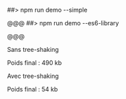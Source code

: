 ##> npm run demo --simple

@@@
##> npm run demo --es6-library

@@@

Sans tree-shaking

Poids final : 490 kb

Avec tree-shaking

Poids final : 54 kb
